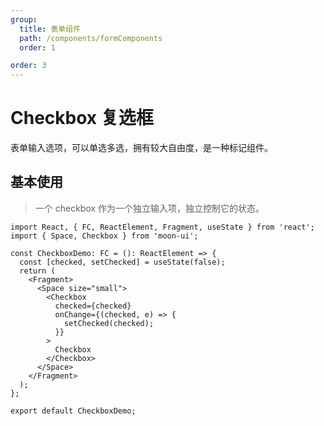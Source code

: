 ```yaml
---
group:
  title: 表单组件
  path: /components/formComponents
  order: 1

order: 3
---
```


# Checkbox 复选框

表单输入选项，可以单选多选，拥有较大自由度，是一种标记组件。

## 基本使用

> 一个 checkbox 作为一个独立输入项，独立控制它的状态。

```tsx
import React, { FC, ReactElement, Fragment, useState } from 'react';
import { Space, Checkbox } from 'moon-ui';

const CheckboxDemo: FC = (): ReactElement => {
  const [checked, setChecked] = useState(false);
  return (
    <Fragment>
      <Space size="small">
        <Checkbox
          checked={checked}
          onChange={(checked, e) => {
            setChecked(checked);
          }}
        >
          Checkbox
        </Checkbox>
      </Space>
    </Fragment>
  );
};

export default CheckboxDemo;
```
